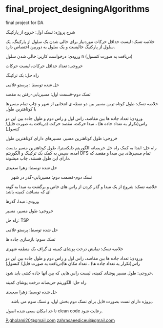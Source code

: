 # final_project_designingAlgorithms
final project for DA

شرح پروژه:
تسک اول: خروج از پارکینگ

خلاصه تسک: لیست حداقل حرکات موردنیاز برای خالی شدن یک سلول از پارکینگ. یک سلول از پارکنیگ خالیست و یک سلول به دوربین اختصاص دارد. 

ورودی: درخواست کاربر: خالی شدن سلول n (دریافت به صورت کنسول)

خروجی: تعداد حداقل حرکات، لیست حرکات

راه حل: بک ترکینگ

حل شده توسط : پرستو غلامی

تسک دوم-قسمت اول: مسیریابی-رفتن به مقصد

خلاصه تسک: طول کوتاه ترین مسیر بین دو نقطه ی انتخابی از شهر و چاپ تمام مسیرها با کوتاهترین طول

ورودی: تعداد جاده ها بین مقاصد، راس اول و راس دوم و طول جاده بین این دو راس(تکرار به تعداد جاده ها) ، مبدا حرکت، مقصد حرکت (دریافت به صورت فایل/ کنسول)

خروجی: طول کوتاهترین مسیر، مسیرهای دارای کوتاهترین طول

راه حل: ابتدا به کمک راه حل حریصانه الگوریتم دایکسترا، طول کوتاهترین مسیر بدست آمده، سپس به کمک بک ترکینگ و الگوریتم DFS تمام مسیرهای بین مبدا و مقصد که دارای این طول هستند، چاپ میشوند.

حل شده توسط: زهرا سعیدی

 
تسک دوم-قسمت دوم: مسیریابی-گذر در شهر

خلاصه تسک: شروع از یک مبدا و گذر کردن از راس های خاص و برگشت به مبدا به گونه ای که مسافت کمینه باشد

ورودی: مبدا، گذرها

خروجی: طول مسیر، مسیر

راه حل: TSP

حل شده توسط: پرستو غلامی

تسک سوم: بازسازی جاده ها

خلاصه تسک: نمایش درخت پوشای کمینه ی گراف یک منطقه شهری

ورودی: تعداد جاده ها بین مقاصد، راس اول و راس دوم و طول جاده بین این دو راس(تکرار به تعداد جاده ها) ، تعداد مکان ها(دریافت به صورت فایل/ کنسول)

خروجی: طول مسیر پوشای کمینه، لیست راس هایی که بین آنها جاده کشی باید شود.

راه حل: الگوریتم حریصانه درخت پوشای کمینه

حل شده توسط: زهرا سعیدی

 
پروژه دارای تست بصورت فایل برای تسک دوم بخش اول، و تسک سوم می باشد.

تا حد امکان سعی شده اصول clean code رعایت شود.


P.gholami20@gmail.com
zahrasaeediceui@gmail.com


